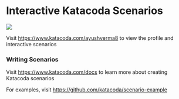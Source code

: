 # Interactive Katacoda Scenarios

[![](http://shields.katacoda.com/katacoda/ayushverma8/count.svg)](https://www.katacoda.com/ayushverma8 "Get your profile on Katacoda.com")

Visit https://www.katacoda.com/ayushverma8 to view the profile and interactive scenarios

### Writing Scenarios
Visit https://www.katacoda.com/docs to learn more about creating Katacoda scenarios

For examples, visit https://github.com/katacoda/scenario-example
